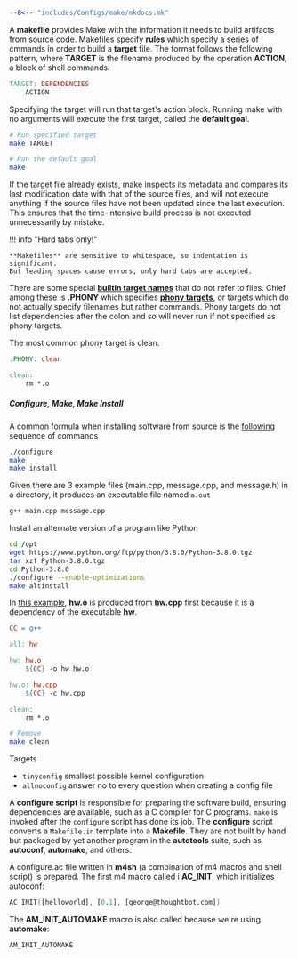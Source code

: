 ```makefile
--8<-- "includes/Configs/make/mkdocs.mk"
```

A **makefile** provides Make with the information it needs to build artifacts from source code.
Makefiles specify **rules** which specify a series of cmmands in order to build a **target** file.
The format follows the following pattern, where **TARGET** is the filename produced by the operation **ACTION**, a block of shell commands.


```makefile
TARGET: DEPENDENCIES
	ACTION
```

Specifying the target will run that target's action block.
Running make with no arguments will execute the first target, called the **default goal**.

```sh
# Run specified target
make TARGET

# Run the default goal
make
```

If the target file already exists, make inspects its metadata and compares its last modification date with that of the source files, and will not execute anything if the source files have not been updated since the last execution.
This ensures that the time-intensive build process is not executed unnecessarily by mistake.

!!! info "Hard tabs only!"

	**Makefiles** are sensitive to whitespace, so indentation is significant. 
	But leading spaces cause errors, only hard tabs are accepted.

There are some special [**builtin target names**](https://www.gnu.org/software/make/manual/make.html#Special-Targets) that do not refer to files.
Chief among these is **.PHONY** which specifies [**phony targets**](https://www.gnu.org/software/make/manual/make.html#Phony-Targets), or targets which do not actually specify filenames but rather commands.
Phony targets do not list dependencies after the colon and so will never run if not specified as phony targets.

The most common phony target is clean.

```makefile
.PHONY: clean

clean:
	rm *.o
```

##### Configure, Make, Make Install

A common formula when installing software from source is the [following](https://thoughtbot.com/blog/the-magic-behind-configure-make-make-install "thoughtbot.com: \"The magic behind configure, make, make install\"") sequence of commands 

```sh
./configure
make
make install
```

Given there are 3 example files (main.cpp, message.cpp, and message.h) in a directory, it produces an executable file named `a.out`

```sh
g++ main.cpp message.cpp
```

Install an alternate version of a program like Python

```sh
cd /opt
wget https://www.python.org/ftp/python/3.8.0/Python-3.8.0.tgz
tar xzf Python-3.8.0.tgz
cd Python-3.8.0
./configure --enable-optimizations
make altinstall
```

In [this example](https://subscription.packtpub.com/book/programming/9781838646554/1/ch01lvl1sec06/using-a-makefile-to-compile-and-link-a-program), **hw.o** is produced from **hw.cpp** first because it is a dependency of the executable **hw**.

```makefile
CC = g++

all: hw

hw: hw.o
	${CC} -o hw hw.o

hw.o: hw.cpp
	${CC} -c hw.cpp

clean:
	rm *.o
```


```sh
# Remove
make clean
```

Targets

- `tinyconfig` smallest possible kernel configuration
- `allnoconfig` answer no to every question when creating a config file

A **configure script** is responsible for preparing the software build, ensuring dependencies are available, such as a C compiler for C programs. 
`make` is invoked after the `configure` script has done its job. 
The **configure** script converts a `Makefile.in` template into a **Makefile**. 
They are not built by hand but packaged by yet another program in the **autotools** suite, such as **autoconf**, **automake**, and others.

A configure.ac file written in **m4sh** (a combination of m4 macros and shell script) is prepared. The first m4 macro called i **AC_INIT**, which initializes autoconf:

```m4
AC_INIT([helloworld], [0.1], [george@thoughtbot.com])
```

The **AM_INIT_AUTOMAKE** macro is also called because we're using **automake**:

```m4
AM_INIT_AUTOMAKE
```
